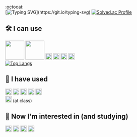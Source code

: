 :octocat:<br/>
[![Typing SVG](https://readme-typing-svg.herokuapp.com?font=consolas&color=%2306141A&center=true&vCenter=true&multiline=true&height=100&lines=I'm+currently+studying+Algorithms;and+Spring+Framework.)](https://git.io/typing-svg)
[![Solved.ac Profile](http://mazassumnida.wtf/api/v2/generate_badge?boj=mopil1102)](https://solved.ac/mopil1102/)

## 🛠️ I can use
<img src="https://img.shields.io/badge/C++-00599C?style=plastic&logo=c%2B%2B&logoColor=white" width=60px/> <img src="https://img.shields.io/badge/Java-007396?style=plastic&logo=Java&logoColor=white" width=60px/> 
<img src="https://img.shields.io/badge/Python-3776AB?style=plastic&logo=python&logoColor=white" height=20px/>
<img src="https://img.shields.io/badge/HTML5-E34F26?style=plastic&logo=html5&logoColor=white" height=20px/>
<img src="https://img.shields.io/badge/CSS3-1572B6?style=plastic&logo=css3&logoColor=white" height=20px/>
<img src="https://img.shields.io/badge/JavaScript-F7DF1E?style=plastic&logo=javascript&logoColor=white" height=20px/>
<br>
[![Top Langs](https://github-readme-stats.vercel.app/api/top-langs/?username=mopil&layout=compact)](https://github.com/mopil/github-readme-stats)

## :pencil: I have used
<img src="https://img.shields.io/badge/Android-3DDC84?style=plastic&logo=android&logoColor=white" height=20px/> <img src="https://img.shields.io/badge/SQLite-003B57?style=plastic&logo=sqlite&logoColor=white" height=20px/> 
<img src="https://img.shields.io/badge/Ubuntu-E95420?style=plastic&logo=ubuntu&logoColor=white" height=20px/> 
<img src="https://img.shields.io/badge/Apache Hadoop-66CCFF?style=plastic&logo=apachehadoop&logoColor=white" height=20px/> 
<img src="https://img.shields.io/badge/Apache Spark-E25A1C?style=plastic&logo=apachespark&logoColor=white" height=20px/> 
<br>
<img src="https://img.shields.io/badge/Docker-2496ED?style=plastic&logo=docker&logoColor=white" height=20px/> 
(at class) <br>

## :mag_right: Now I'm interested in (and studying)
<img src="https://img.shields.io/badge/Spring-6DB33F?style=plastic&logo=spring&logoColor=white" height=20px/> <img src="https://img.shields.io/badge/Spring Boot-6DB33F?style=plastic&logo=springboot&logoColor=white" height=20px/> 
<img src="https://img.shields.io/badge/MySql-4479A1?style=plastic&logo=mysql&logoColor=white" height=20px/> 
<img src="https://img.shields.io/badge/AWS-FF9900?style=plastic&logo=amazonaws&logoColor=white" height=20px/>
